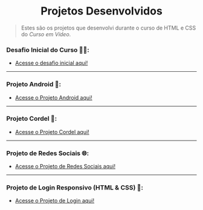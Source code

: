 <h1 align="center">Projetos Desenvolvidos</h1>

> Estes são os projetos que desenvolvi durante o curso de HTML e CSS do *Curso em Vídeo*.

### Desafio Inicial do Curso :vulcan_salute::nerd_face::
- <a href="https://jhon-victor-ramos.github.io/HTML-CSS/Desafios/d09/" target="_blank">Acesse o desafio inicial aqui!</a>
<hr>

### Projeto Android :robot::
- <a href="https://jhon-victor-ramos.github.io/projeto-android/" target="_blank">Acesse o Projeto Android aqui!</a>
<hr>

### Projeto Cordel :closed_book::
- <a target="_blank" href="https://jhon-victor-ramos.github.io/HTML-CSS_ofc/PROJETOS/Projeto-Cordel/">Acesse o Projeto Cordel aqui!</a>
<hr>

### Projeto de Redes Sociais :globe_with_meridians::
- <a target="_blank" href="https://jhon-victor-ramos.github.io/HTML-CSS_ofc/PROJETOS/Projeto-Social/">Acesse o Projeto de Redes Sociais aqui!</a>
<hr>

### Projeto de Login Responsivo (HTML & CSS) :frowning_person::
- <a target="_blank" href="https://jhon-victor-ramos.github.io/HTML-CSS_ofc/PROJETOS/Projeto-Login/">Acesse o Projeto de Login aqui!</a>
